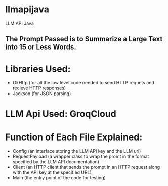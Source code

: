 # llmapijava
LLM API Java

## The Prompt Passed is to Summarize a Large Text into 15 or Less Words.

# Libraries Used:
- OkHttp (for all the low level code needed to send HTTP requets and recieve HTTP responses)
- Jackson (for JSON parsing)

# LLM Api Used: GroqCloud

# Function of Each File Explained:
- Config (an interface storing the LLM API key and the LLM url)
- RequestPayload (a wrapper class to wrap the promt in the format specified by the LLM API documentation)
- Client (an HTTP client that sends the prompt in an HTTP request along with the API key at the specified URL)
- Main (the entry point of the code for testing)
